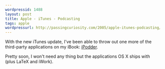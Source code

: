 ```yaml
---
wordpressid: 1488
layout: post
title: Apple - iTunes - Podcasting
tags: apple
wordpressurl: http://passingcuriosity.com/2005/apple-itunes-podcasting/
---
```


With the new iTunes update, I've been able to throw out one more of the
third-party applications on my iBook: <a
href="http://ipodder.sourceforge.net/">iPodder</a>.

Pretty soon, I won't need any thing but the applications OS X ships with (plus LaTeX and iWork).
